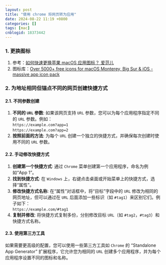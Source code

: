 ```yaml
---
layout: post
title: "使用 chrome 将网页转为应用"
date: 2024-08-22 11:19 +0800
categories: []
tags: [mac]
cnblogid: 18373442
---
```


### 1. 更换图标
1. 参考：[如何快速更换苹果 macOS 应用图标？ 爱范儿](https://www.ifanr.com/app/1379030)
2. 图标库：[Over 5000+ free icons for macOS Monterey, Big Sur & iOS - massive app icon pack](https://macosicons.com/#/)



### 2. 为地址相同但锚点不同的网页创建快捷方式
#### 2.1. 不同参数创建
1. **不同的 `URL` 参数**: 如果该网页支持 `URL` 参数，您可以为每个应用程序指定不同的 `URL` 参数。例如：  
   `https://example.com?app=1`  
   `https://example.com?app=2`
2. **按照前面的方法**: 为每个 `URL` 创建一个独立的快捷方式，并确保每次创建时使用不同的 `URL` 参数。



#### 2.2. 手动修改快捷方式
1. **创建第一个快捷方式**: 通过 `Chrome` 菜单创建第一个应用程序，命名为例如“App 1”。
2. **找到快捷方式**: 在 `Windows` 上，右键点击桌面或开始菜单上的快捷方式，选择“属性”。
3. **修改快捷方式名称**: 在“属性”对话框中，将“目标”字段中的 `URL` 修改为相同的网页地址，但可以通过在 `URL` 后面添加一些标识（如 `#tag1`）来区别它们。例子如下：  
   `https://example.com/#tag1`
4. **复制并修改**: 将快捷方式复制多份，分别修改目标 `URL`（如 `#tag2`，`#tag3`）和快捷方式名称。



#### 2.3. 使用第三方工具
如果需要更高级的配置，您可以使用一些第三方工具如 `Chrome` 的 “Standalone App Generator” 扩展程序，它允许您为相同的 `URL` 创建多个应用程序，并为每个应用程序设置不同的图标和名称。
